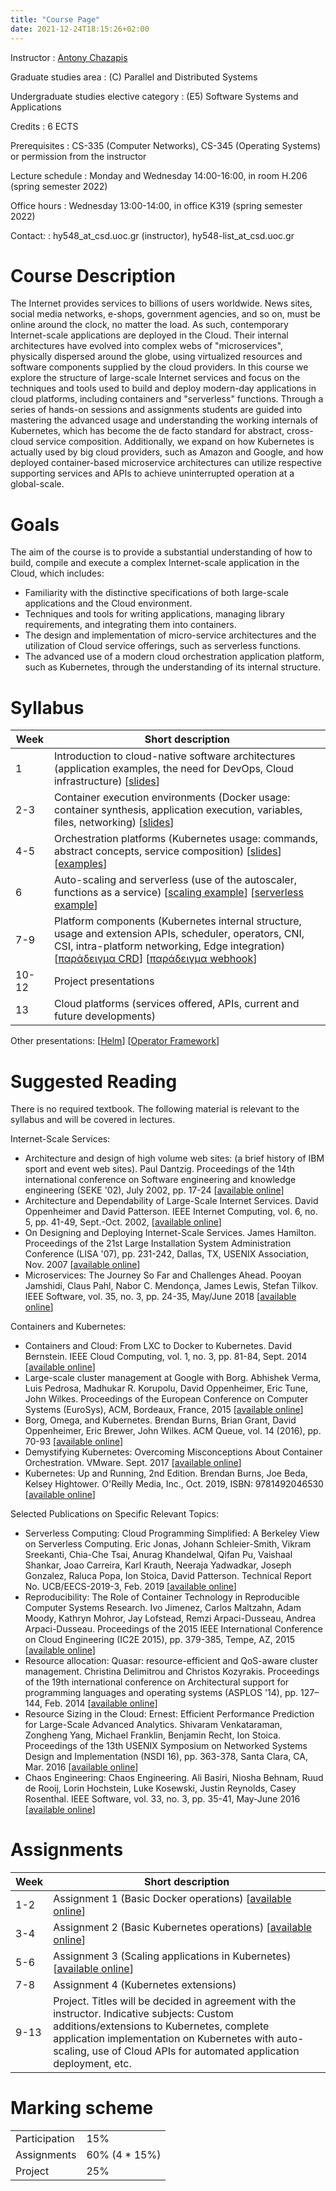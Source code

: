 ```yaml
---
title: "Course Page"
date: 2021-12-24T18:15:26+02:00
---
```


Instructor
: [Antony Chazapis](http://users.ics.forth.gr/~chazapis/)

Graduate studies area
: (C) Parallel and Distributed Systems

Undergraduate studies elective category
: (E5) Software Systems and Applications

Credits
: 6 ECTS

Prerequisites
: CS-335 (Computer Networks), CS-345 (Operating Systems) or permission from the instructor

Lecture schedule
: Monday and Wednesday 14:00-16:00, in room H.206 (spring semester 2022)

Office hours
: Wednesday 13:00-14:00, in office K319 (spring semester 2022)

Contact:
: hy548_at_csd.uoc.gr (instructor), hy548-list_at_csd.uoc.gr

# Course Description

The Internet provides services to billions of users worldwide. News sites, social media networks, e-shops, government agencies, and so on, must be online around the clock, no matter the load. As such, contemporary Internet-scale applications are deployed in the Cloud. Their internal architectures have evolved into complex webs of "microservices", physically dispersed around the globe, using virtualized resources and software components supplied by the cloud providers. In this course we explore the structure of large-scale Internet services and focus on the techniques and tools used to build and deploy modern-day applications in cloud platforms, including containers and "serverless" functions. Through a series of hands-on sessions and assignments students are guided into mastering the advanced usage and understanding the working internals of Kubernetes, which has become the de facto standard for abstract, cross-cloud service composition. Additionally, we expand on how Kubernetes is actually used by big cloud providers, such as Amazon and Google, and how deployed container-based microservice architectures can utilize respective supporting services and APIs to achieve uninterrupted operation at a global-scale.

# Goals

The aim of the course is to provide a substantial understanding of how to build, compile and execute a complex Internet-scale application in the Cloud, which includes:
* Familiarity with the distinctive specifications of both large-scale applications and the Cloud environment.
* Techniques and tools for writing applications, managing library requirements, and integrating them into containers.
* The design and implementation of micro-service architectures and the utilization of Cloud service offerings, such as serverless functions.
* The advanced use of a modern cloud orchestration application platform, such as Kubernetes, through the understanding of its internal structure.

# Syllabus

| Week | Short description |
|---|---|
| 1 | Introduction to cloud-native software architectures (application examples, the need for DevOps, Cloud infrastructure) [[slides](https://docs.google.com/presentation/d/1RZzmujB8rtA_11wjZfNnVb4hVxzWKhxghzOYBgE9b8g/edit?usp=sharing)] |
| 2-3 | Container execution environments (Docker usage: container synthesis, application execution, variables, files, networking) [[slides](https://docs.google.com/presentation/d/1-8-d5m99KuEPr03yP4fWL7kJe4DpTcufIOls5J-u7Gw/edit?usp=sharing)] |
| 4-5 | Orchestration platforms (Kubernetes usage: commands, abstract concepts, service composition) [[slides](https://docs.google.com/presentation/d/1rbOD4FsIkqvJ5eTlu4NZgc6HNYts7JWPiuV7dhiaeRY/edit?usp=sharing)] [[examples](https://github.com/chazapis/hy548/tree/master/examples)] |
| 6 | Auto-scaling and serverless (use of the autoscaler, functions as a service) [[scaling example](https://github.com/chazapis/hy548/tree/master/scaling)] [[serverless example](https://github.com/chazapis/hy548/tree/master/serverless)] |
| 7-9 | Platform components (Kubernetes internal structure, usage and extension APIs, scheduler, operators, CNI, CSI, intra-platform networking, Edge integration) [[παράδειγμα CRD](https://github.com/chazapis/hy548/tree/master/crds)] [[παράδειγμα webhook](https://github.com/chazapis/hy548/tree/master/webhooks)] |
| 10-12 | Project presentations |
| 13 | Cloud platforms (services offered, APIs, current and future developments) |

Other presentations: [[Helm](https://docs.google.com/presentation/d/1sX4Na8tyYyiXskRGMW19F0cNjkmdqwDfc2IJqzosNB4/edit?usp=sharing)] [[Operator Framework](https://docs.google.com/presentation/d/1KhInA-3lga7bjPX6BeZo0I1SoOXNZLvQEgsYa-8JGIA/edit?usp=sharing)]

# Suggested Reading

There is no required textbook. The following material is relevant to the syllabus and will be covered in lectures.

Internet-Scale Services:
* Architecture and design of high volume web sites: (a brief history of IBM sport and event web sites). Paul Dantzig. Proceedings of the 14th international conference on Software engineering and knowledge engineering (SEKE '02), July 2002, pp. 17-24 [[available online](https://doi.org/10.1145/568760.568765)]
* Architecture and Dependability of Large-Scale Internet Services. David Oppenheimer and David Patterson. IEEE Internet Computing, vol. 6, no. 5, pp. 41-49, Sept.-Oct. 2002, [[available online](http://roc.cs.berkeley.edu/papers/inet-computing.pdf)]
* On Designing and Deploying Internet-Scale Services. James Hamilton. Proceedings of the 21st Large Installation System Administration Conference (LISA '07), pp. 231-242, Dallas, TX, USENIX Association, Nov. 2007 [[available online](https://www.usenix.org/legacy/event/lisa07/tech/full_papers/hamilton/hamilton_html/index.html)]
* Microservices: The Journey So Far and Challenges Ahead. Pooyan Jamshidi, Claus Pahl, Nabor C. Mendonça, James Lewis, Stefan Tilkov. IEEE Software, vol. 35, no. 3, pp. 24-35, May/June 2018 [[available online](https://ieeexplore.ieee.org/stamp/stamp.jsp?tp=&arnumber=8354433)]

Containers and Kubernetes:
* Containers and Cloud: From LXC to Docker to Kubernetes. David Bernstein. IEEE Cloud Computing, vol. 1, no. 3, pp. 81-84, Sept. 2014 [[available online](https://ieeexplore.ieee.org/stamp/stamp.jsp?tp=&arnumber=7036275)]
* Large-scale cluster management at Google with Borg. Abhishek Verma, Luis Pedrosa, Madhukar R. Korupolu, David Oppenheimer, Eric Tune, John Wilkes. Proceedings of the European Conference on Computer Systems (EuroSys), ACM, Bordeaux, France, 2015 [[available online](https://storage.googleapis.com/pub-tools-public-publication-data/pdf/43438.pdf)]
* Borg, Omega, and Kubernetes. Brendan Burns, Brian Grant, David Oppenheimer, Eric Brewer, John Wilkes. ACM Queue, vol. 14 (2016), pp. 70-93 [[available online](https://queue.acm.org/detail.cfm?id=2898444)]
* Demystifying Kubernetes: Overcoming Misconceptions About Container Orchestration. VMware. Sept. 2017 [[available online](https://www.vmware.com/content/dam/digitalmarketing/vmware/en/pdf/products/pivotal/vmware-demystifying-kubernetes-overcoming-misconceptions-whitepaper.pdf)]
* Kubernetes: Up and Running, 2nd Edition. Brendan Burns, Joe Beda, Kelsey Hightower. O'Reilly Media, Inc., Oct. 2019, ISBN: 9781492046530 [[available online](https://tanzu.vmware.com/content/ebooks/kubernetes-up-running-dive-into-the-future-of-infrastructure)]

Selected Publications on Specific Relevant Topics:
* Serverless Computing: Cloud Programming Simplified: A Berkeley View on Serverless Computing. Eric Jonas, Johann Schleier-Smith, Vikram Sreekanti, Chia-Che Tsai, Anurag Khandelwal, Qifan Pu, Vaishaal Shankar, Joao Carreira, Karl Krauth, Neeraja Yadwadkar, Joseph Gonzalez, Raluca Popa, Ion Stoica, David Patterson. Technical Report No. UCB/EECS-2019-3, Feb. 2019 [[available online](https://www2.eecs.berkeley.edu/Pubs/TechRpts/2019/EECS-2019-3.pdf)]
* Reproducibility: The Role of Container Technology in Reproducible Computer Systems Research. Ivo Jimenez, Carlos Maltzahn, Adam Moody, Kathryn Mohror, Jay Lofstead, Remzi Arpaci-Dusseau, Andrea Arpaci-Dusseau. Proceedings of the 2015 IEEE International Conference on Cloud Engineering (IC2E 2015), pp. 379-385, Tempe, AZ, 2015 [[available online](https://ieeexplore.ieee.org/stamp/stamp.jsp?tp=&arnumber=7092948)]
* Resource allocation: Quasar: resource-efficient and QoS-aware cluster management. Christina Delimitrou and Christos Kozyrakis. Proceedings of the 19th international conference on Architectural support for programming languages and operating systems (ASPLOS '14), pp. 127–144, Feb. 2014 [[available online](https://www.csl.cornell.edu/~delimitrou/papers/2014.asplos.quasar.pdf)]
* Resource Sizing in the Cloud: Ernest: Efficient Performance Prediction for Large-Scale Advanced Analytics. Shivaram Venkataraman, Zongheng Yang, Michael Franklin, Benjamin Recht, Ion Stoica. Proceedings of the 13th USENIX Symposium on Networked Systems Design and Implementation (NSDI 16), pp. 363-378, Santa Clara, CA, Mar. 2016 [[available online](https://www.usenix.org/system/files/conference/nsdi16/nsdi16-paper-venkataraman.pdf)]
* Chaos Engineering: Chaos Engineering. Ali Basiri, Niosha Behnam, Ruud de Rooij, Lorin Hochstein, Luke Kosewski, Justin Reynolds, Casey Rosenthal. IEEE Software, vol. 33, no. 3, pp. 35-41, May-June 2016 [[available online](https://ieeexplore.ieee.org/stamp/stamp.jsp?tp=&arnumber=7436642)]

# Assignments

| Week | Short description |
|---|---|
| 1-2 | Assignment 1 (Basic Docker operations) [[available οnline](https://docs.google.com/document/d/1CYbA4eMDjy7WWEh5E5PY5DCMaEoVsfChLhlhG7RBE4o/edit?usp=sharing)] |
| 3-4 | Assignment 2 (Basic Kubernetes operations) [[available οnline](https://docs.google.com/document/d/1pZR0EYSEoTedwCQeQ2SEzHpBks7ZeYmZyI0DKHV-t68/edit?usp=sharing)] |
| 5-6 | Assignment 3 (Scaling applications in Kubernetes) [[available οnline](https://docs.google.com/document/d/1abapoLZQYAE7-xxr0UOiY0nXzuCg6biJYSwJTyo6xJE/edit?usp=sharing)] |
| 7-8 | Assignment 4 (Kubernetes extensions) |
| 9-13 | Project. Titles will be decided in agreement with the instructor. Indicative subjects: Custom additions/extensions to Kubernetes, complete application implementation on Kubernetes with auto-scaling, use of Cloud APIs for automated application deployment, etc. |

# Marking scheme

|   |   |
|---|---|
| Participation | 15% |
| Assignments | 60% (4 * 15%) |
| Project | 25% |
